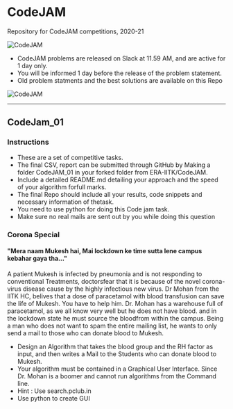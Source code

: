 # CodeJAM
Repository for CodeJAM competitions, 2020-21


![CodeJAM](https://github.com/ERA-IITK/CodeJAM/blob/master/codeJAM.png)

- CodeJAM problems are released on Slack at 11.59 AM, and are active for 1 day only. 
- You will be informed 1 day before the release of the problem statement. 
- Old problem statments and the best solutions are available on this Repo    


![CodeJAM](https://github.com/ERA-IITK/CodeJAM/blob/master/codeJAM.png)

---
## CodeJam_01

### Instructions
- These are a set of competitive tasks.
- The final CSV, report can be submitted through GitHub by Making a folder CodeJAM_01 in your forked folder from ERA-IITK/CodeJAM.
- Include a detailed README.md detailing your approach and the speed of your algorithm forfull marks.
- The final Repo should include all your results, code snippets and necessary information of thetask.
- You need to use python for doing this Code jam task.
- Make sure no real mails are sent out by you while doing this question

### Corona Special
#### "Mera naam Mukesh hai, Mai lockdown ke time sutta lene campus kebahar gaya tha..."

A patient Mukesh is infected by pneumonia and is not responding to conventional Treatments, doctorsfear that it is because of the novel corona-virus disease cause by the highly infectious new virus.  Dr Mohan from the IITK HC, belives that a dose of paracetamol with blood transfusion can save the life of Mukesh.  You have to help him.  Dr.  Mohan has a warehouse full of paracetamol, as we all know very well but he does not have blood.  and in the lockdown state he must source the bloodfrom within the campus.  Being a man who does not want to spam the entire mailing list, he wants to only send a mail to those who can donate blood to Mukesh.
- Design an Algorithm that takes the blood group and the RH factor as input, and then writes a Mail to the Students who can donate blood to Mukesh.
- Your algorithm must be contained in a Graphical User Interface.  Since Dr.  Mohan is a boomer and cannot run algorithms from the Command line.
- Hint : Use search.pclub.in
- Use python to create GUI
